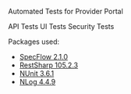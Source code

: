 
Automated Tests for Provider Portal

API Tests
UI Tests 
Security Tests


Packages used:
* [SpecFlow 2.1.0](http://specflow.org/)
* [RestSharp 105.2.3](http://restsharp.org/)
* [NUnit 3.6.1](https://www.nunit.org/)
* [NLog 4.4.9](http://nlog-project.org/)
